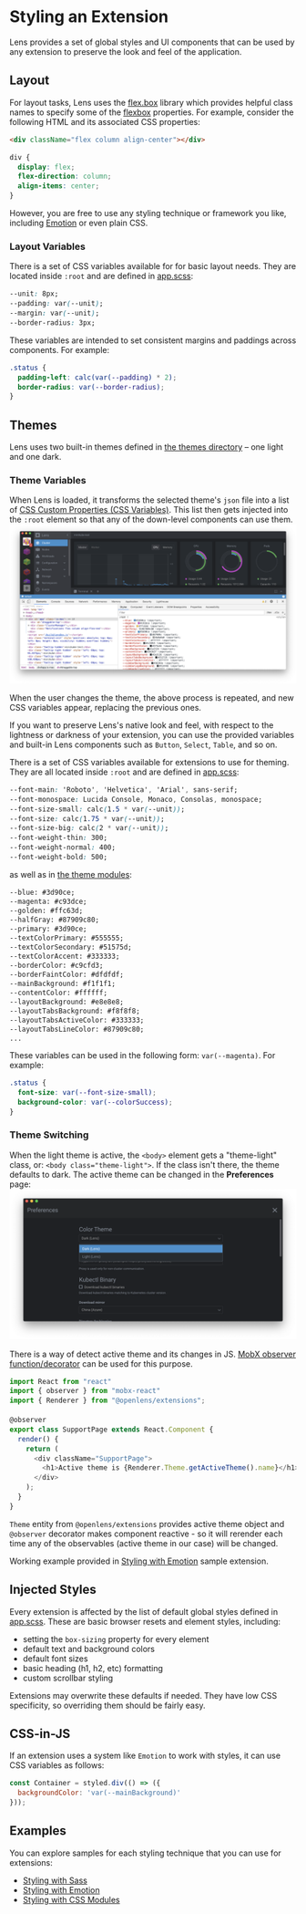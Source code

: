 # Styling an Extension

Lens provides a set of global styles and UI components that can be used by any extension to preserve the look and feel of the application.

## Layout

For layout tasks, Lens uses the [flex.box](https://www.npmjs.com/package/flex.box) library which provides helpful class names to specify some of the [flexbox](https://developer.mozilla.org/en-US/docs/Web/CSS/CSS_Flexible_Box_Layout/Basic_Concepts_of_Flexbox) properties.
For example, consider the following HTML and its associated CSS properties:

```html
<div className="flex column align-center"></div>
```

```css
div {
  display: flex;
  flex-direction: column;
  align-items: center;
}
```

However, you are free to use any styling technique or framework you like, including [Emotion](https://github.com/emotion-js/emotion) or even plain CSS.

### Layout Variables

There is a set of CSS variables available for for basic layout needs.
They are located inside `:root` and are defined in [app.scss](https://github.com/Open-Lens/app/blob/master/src/renderer/components/app.scss):

```css
--unit: 8px;
--padding: var(--unit);
--margin: var(--unit);
--border-radius: 3px;
```

These variables are intended to set consistent margins and paddings across components.
For example:

```css
.status {
  padding-left: calc(var(--padding) * 2);
  border-radius: var(--border-radius);
}
```

## Themes

Lens uses two built-in themes defined in [the themes directory](https://github.com/Open-Lens/app/tree/master/src/renderer/themes) – one light and one dark.

### Theme Variables

When Lens is loaded, it transforms the selected theme's `json` file into a list of [CSS Custom Properties (CSS Variables)](https://developer.mozilla.org/en-US/docs/Web/CSS/Using_CSS_custom_properties).
This list then gets injected into the `:root` element so that any of the down-level components can use them.
![CSS vars listed in devtools](images/css-vars-in-devtools.png)

When the user changes the theme, the above process is repeated, and new CSS variables appear, replacing the previous ones.

If you want to preserve Lens's native look and feel, with respect to the lightness or darkness of your extension, you can use the provided variables and built-in Lens components such as `Button`, `Select`, `Table`, and so on.

There is a set of CSS variables available for extensions to use for theming.
They are all located inside `:root` and are defined in [app.scss](https://github.com/Open-Lens/app/blob/master/src/renderer/components/app.scss):

```css
--font-main: 'Roboto', 'Helvetica', 'Arial', sans-serif;
--font-monospace: Lucida Console, Monaco, Consolas, monospace;
--font-size-small: calc(1.5 * var(--unit));
--font-size: calc(1.75 * var(--unit));
--font-size-big: calc(2 * var(--unit));
--font-weight-thin: 300;
--font-weight-normal: 400;
--font-weight-bold: 500;
```

as well as in [the theme modules](https://github.com/Open-Lens/app/tree/master/src/renderer/themes):

```
--blue: #3d90ce;
--magenta: #c93dce;
--golden: #ffc63d;
--halfGray: #87909c80;
--primary: #3d90ce;
--textColorPrimary: #555555;
--textColorSecondary: #51575d;
--textColorAccent: #333333;
--borderColor: #c9cfd3;
--borderFaintColor: #dfdfdf;
--mainBackground: #f1f1f1;
--contentColor: #ffffff;
--layoutBackground: #e8e8e8;
--layoutTabsBackground: #f8f8f8;
--layoutTabsActiveColor: #333333;
--layoutTabsLineColor: #87909c80;
...
```

These variables can be used in the following form: `var(--magenta)`.
For example:

```css
.status {
  font-size: var(--font-size-small);
  background-color: var(--colorSuccess);
}
```

### Theme Switching

When the light theme is active, the `<body>` element gets a "theme-light" class, or: `<body class="theme-light">`.
If the class isn't there, the theme defaults to dark. The active theme can be changed in the **Preferences** page:
![Color Theme](images/theme-selector.png)

There is a way of detect active theme and its changes in JS. [MobX observer function/decorator](https://github.com/mobxjs/mobx-react#observercomponent) can be used for this purpose.

```js
import React from "react"
import { observer } from "mobx-react"
import { Renderer } from "@openlens/extensions";

@observer
export class SupportPage extends React.Component {
  render() {
    return (
      <div className="SupportPage">
        <h1>Active theme is {Renderer.Theme.getActiveTheme().name}</h1>
      </div>
    );
  }
}
```

`Theme` entity from `@openlens/extensions` provides active theme object and `@observer` decorator makes component reactive - so it will rerender each time any of the observables (active theme in our case) will be changed.

Working example provided in [Styling with Emotion](https://github.com/lensapp/lens-extension-samples/tree/master/styling-emotion-sample) sample extension.

## Injected Styles

Every extension is affected by the list of default global styles defined in [app.scss](https://github.com/Open-Lens/app/blob/master/src/renderer/components/app.scss). These are basic browser resets and element styles, including:

- setting the `box-sizing` property for every element
- default text and background colors
- default font sizes
- basic heading (h1, h2, etc) formatting
- custom scrollbar styling

Extensions may overwrite these defaults if needed. They have low CSS specificity, so overriding them should be fairly easy.

## CSS-in-JS

If an extension uses a system like `Emotion` to work with styles, it can use CSS variables as follows:

```javascript
const Container = styled.div(() => ({
  backgroundColor: 'var(--mainBackground)'
}));
```

## Examples

You can explore samples for each styling technique that you can use for extensions:

- [Styling with Sass](https://github.com/lensapp/lens-extension-samples/tree/master/styling-sass-sample)
- [Styling with Emotion](https://github.com/lensapp/lens-extension-samples/tree/master/styling-emotion-sample)
- [Styling with CSS Modules](https://github.com/lensapp/lens-extension-samples/tree/master/styling-css-modules-sample)
